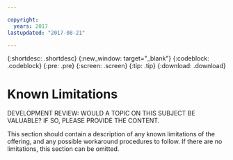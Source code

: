 ```yaml
---

copyright:
  years: 2017
lastupdated: "2017-08-21"

---
```


{:shortdesc: .shortdesc}
{:new_window: target="_blank"}
{:codeblock: .codeblock}
{:pre: .pre}
{:screen: .screen}
{:tip: .tip}
{:download: .download}

# Known Limitations
DEVELOPMENT REVIEW: WOULD A TOPIC ON THIS SUBJECT BE VALUABLE? IF SO, PLEASE PROVIDE THE CONTENT.

This section should contain a description of any known limitations of the offering, and any possible workaround procedures to follow. If there are no limitations, this section can be omitted.
